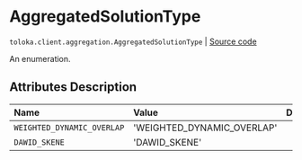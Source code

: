 # AggregatedSolutionType
`toloka.client.aggregation.AggregatedSolutionType` | [Source code](https://github.com/Toloka/toloka-kit/blob/v1.2.0.post1/src/client/aggregation.py#L25)

An enumeration.

## Attributes Description

| Name | Value | Description |
| :------| :-----------| :----------| 
`WEIGHTED_DYNAMIC_OVERLAP`|'WEIGHTED_DYNAMIC_OVERLAP'|
`DAWID_SKENE`|'DAWID_SKENE'|
